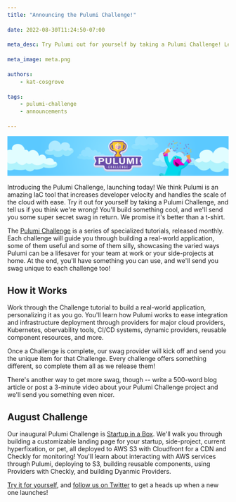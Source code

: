 ```yaml
---
title: "Announcing the Pulumi Challenge!"

date: 2022-08-30T11:24:50-07:00

meta_desc: Try Pulumi out for yourself by taking a Pulumi Challenge! Learn how it works, and get super secret swag in return.

meta_image: meta.png

authors:
    - kat-cosgrove

tags:
    - pulumi-challenge
    - announcements

---
```


![Pulumi Challenge banner image](challenge_banner.png)

Introducing the Pulumi Challenge, launching today! We think Pulumi is an amazing IaC tool that increases developer velocity and handles the scale of the cloud with ease. Try it out for yourself by taking a Pulumi Challenge, and tell us if you think we're wrong! You'll build something cool, and we'll send you some super secret swag in return. We promise it's better than a t-shirt.

<!--more-->

The [Pulumi Challenge](https://pulumi.com/challenge) is a series of specialized tutorials, released monthly. Each challenge will guide you through building a real-world application, some of them useful and some of them silly, showcasing the varied ways Pulumi can be a lifesaver for your team at work or your side-projects at home. At the end, you'll have something you can use, and we'll send you swag unique to each challenge too!

## How it Works

Work through the Challenge tutorial to build a real-world application, personalizing it as you go. You'll learn how Pulumi works to ease integration and infrastructure deployment through providers for major cloud providers, Kubernetes, obervability tools, CI/CD systems, dynamic providers, reusable component resources, and more.

Once a Challenge is complete, our swag provider will kick off and send you the unique item for that Challenge. Every challenge offers something different, so complete them all as we release them!

There's another way to get more swag, though -- write a 500-word blog article or post a 3-minute video about your Pulumi Challenge project and we'll send you something even nicer.

## August Challenge

Our inaugural Pulumi Challenge is [Startup in a Box](https://pulumi.com/challenge/startup-in-a-box). We'll walk you through building a customizable landing page for your startup, side-project, current hyperfixation, or pet, all deployed to AWS S3 with Cloudfront for a CDN and Checkly for monitoring! You'll learn about interacting with AWS services through Pulumi, deploying to S3, building reusable components, using Providers with Checkly, and building Dyanmic Providers.

[Try it for yourself](https://pulumi.com/challenge/startup-in-a-box), and [follow us on Twitter](https://twitter.com/pulumicorp) to get a heads up when a new one launches!
